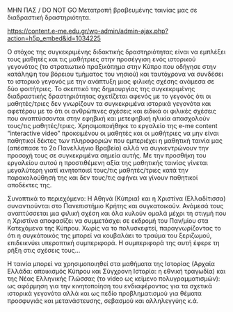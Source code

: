 ΜΗΝ  ΠΑΣ / DO  NOT  GO
Μετατροπή βραβευμένης ταινίας μας σε διαδραστική δραστηριότητα.


https://content.e-me.edu.gr/wp-admin/admin-ajax.php?action=h5p_embed&id=1034225


Ο στόχος της συγκεκριμένης διδακτικής δραστηριότητας είναι να εμπλέξει τους μαθητές και τις μαθήτριες στην προσέγγιση ενός ιστορικού γεγονότος
(το στρατιωτικό πραξικόπημα στην Κύπρο που οδήγησε στην κατάληψη του βόρειου τμήματος του νησιού) 
και ταυτόχρονα να συνδέσει το ιστορικό γεγονός με την ανάπτυξη μιας φιλικής σχέσης ανάμεσα σε δύο φοιτήτριες. 
Το σκεπτικό της δημιουργίας της συγκεκριμένης διαδραστικής δραστηριότητας σχετίζεται αφενός με το γεγονός ότι οι μαθητές/τριες δεν γνωρίζουν
τα συγκεκριμένα ιστορικά γεγονότα και αφετέρου με το ότι οι ανθρώπινες σχέσεις και ειδικά οι φιλικές σχέσεις που αναπτύσσονται 
στην εφηβική και μετεφηβική ηλικία απασχολούν τους/τις μαθητές/τριες. 
Χρησιμοποιήθηκε το εργαλείο της e-me content “interactive video” προκειμένου οι μαθητές και οι μαθήτριες να μην είναι παθητικοί δέκτες
των πληροφοριών που εμπεριέχει η μαθητική ταινία μας (απέσπασε το 2ο Πανελλήνιο Βραβείο) αλλά να συγκεντρώνουν την προσοχή τους σε συγκεκριμένα σημεία αυτής.
Με την προσθήκη του εργαλείου αυτού η προστιθέμενη αξία της μαθητικής ταινίας γίνεται μεγαλύτερη γιατί κινητοποιεί τους/τις μαθητές/τριες
κατά την παρακολούθησή της και δεν τους/τις αφήνει να γίνουν παθητικοί αποδέκτες της.

Συνοπτικά το περιεχόμενο: 
Η Αθηνά (Κύπρια) και η Χριστίνα (Ελλαδίτισσα) συναντιούνται στο Πανεπιστήμιο Κρήτης και συγκατοικούν. Ανάμεσά τους αναπτύσσεται μια φιλική σχέση
και όλα κυλούν ομαλά μέχρι τη στιγμή που η Χριστίνα αποφασίζει να συμμετάσχει σε εκδρομή του Παν/μίου στα Κατεχόμενα της Κύπρου. 
Χωρίς να το πολυσκεφτεί, παραγνωρίζοντας το ότι η συγκάτοικός της μπορεί να κουβαλάει το τραύμα του ξεριζωμού, επιδεικνύει υπεροπτική συμπεριφορά. 
Η συμπεριφορά της αυτή έφερε τη ρήξη στις σχέσεις τους…

Η ταινία μπορεί να χρησιμοποιηθεί στα μαθήματα της Ιστορίας (Αρχαία Ελλάδα: αποικισμός Κύπρου και Σύγχρονη Ιστορία: η εθνική τραγωδία)
και της Νέας Ελληνικής Γλώσσας (το video ως κείμενο πολυγραμματισμών): 
ως αφόρμηση για την κινητοποίηση του ενδιαφέροντος για τα σχετικά ιστορικά γεγονότα αλλά και ως πεδίο προβληματισμού
για θέματα προσφυγιάς και μετανάστευσης, σεβασμού και αλληλεγγύης κ.ά.
